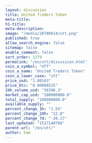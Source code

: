 ```yaml
---
layout: discussion
title: United Traders Token
meta-title: 
h1-title: 
meta-description: 
image: "/media/20780614/utt.png"
published: true
allow_search_engine: false
sitemap: false
enable_comment: false
sort_order: 1279
permalink: "/en/utt/discussion.html"
coin_a_symbol: "UTT"
coin_a_name: "United Traders Token"
coin_a_lower_case: "utt"
price_usd: "1.00163"
price_btc: "0.00008525"
24h_volume_usd: "36396.3"
market_cap_usd: "100000000.0"
total_supply: "100000000.0"
available_supply: ""
percent_change_1h: "1.54"
percent_change_24h: "12.0"
percent_change_7d: "-20.17"
last_updated: "1517140766"
parent-url: "/en/utt/"
author: Sam
---
```


